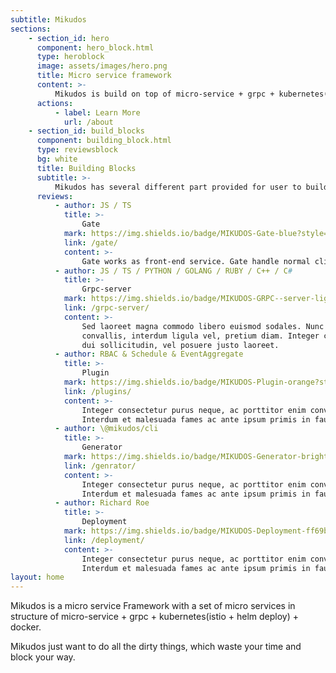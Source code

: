 ```yaml
---
subtitle: Mikudos
sections:
    - section_id: hero
      component: hero_block.html
      type: heroblock
      image: assets/images/hero.png
      title: Micro service framework
      content: >-
          Mikudos is build on top of micro-service + grpc + kubernetes(istio + helm deploy) + docker.
      actions:
          - label: Learn More
            url: /about
    - section_id: build_blocks
      component: building_block.html
      type: reviewsblock
      bg: white
      title: Building Blocks
      subtitle: >-
          Mikudos has several different part provided for user to build their micro services server: Client Gate Grpc-Server Plugin(Grpc-Service) Generator
      reviews:
          - author: JS / TS
            title: >-
                Gate
            mark: https://img.shields.io/badge/MIKUDOS-Gate-blue?style=for-the-badge&logo=appveyor
            link: /gate/
            content: >-
                Gate works as front-end service. Gate handle normal client side connections and requests, and handle these request or transit them to the back end service. We want to provide Gate template, which can work as general server for both normal Business or Game server.
          - author: JS / TS / PYTHON / GOLANG / RUBY / C++ / C#
            title: >-
                Grpc-server
            mark: https://img.shields.io/badge/MIKUDOS-GRPC--server-lightgrey?style=for-the-badge&logo=appveyor
            link: /grpc-server/
            content: >-
                Sed laoreet magna commodo libero euismod sodales. Nunc ac libero
                convallis, interdum ligula vel, pretium diam. Integer commodo sem at
                dui sollicitudin, vel posuere justo laoreet.
          - author: RBAC & Schedule & EventAggregate
            title: >-
                Plugin
            mark: https://img.shields.io/badge/MIKUDOS-Plugin-orange?style=for-the-badge&logo=appveyor
            link: /plugins/
            content: >-
                Integer consectetur purus neque, ac porttitor enim convallis vitae.
                Interdum et malesuada fames ac ante ipsum primis in faucibus.
          - author: \@mikudos/cli
            title: >-
                Generator
            mark: https://img.shields.io/badge/MIKUDOS-Generator-brightgreen?style=for-the-badge&logo=appveyor
            link: /genrator/
            content: >-
                Integer consectetur purus neque, ac porttitor enim convallis vitae.
                Interdum et malesuada fames ac ante ipsum primis in faucibus.
          - author: Richard Roe
            title: >-
                Deployment
            mark: https://img.shields.io/badge/MIKUDOS-Deployment-ff69b4?style=for-the-badge&logo=appveyor
            link: /deployment/
            content: >-
                Integer consectetur purus neque, ac porttitor enim convallis vitae.
                Interdum et malesuada fames ac ante ipsum primis in faucibus.
layout: home
---
```


Mikudos is a micro service Framework with a set of micro services in structure of micro-service + grpc + kubernetes(istio + helm deploy) + docker.

Mikudos just want to do all the dirty things, which waste your time and block your way.

